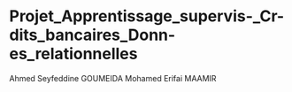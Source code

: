 # Projet_Apprentissage_supervis-_Cr-dits_bancaires_Donn-es_relationnelles
Ahmed Seyfeddine GOUMEIDA
Mohamed Erifai MAAMIR
